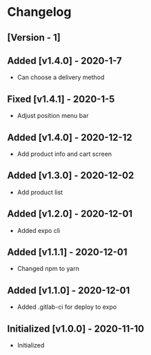 # Changelog

## [Version - 1]

## Added [v1.4.0] - 2020-1-7
- Can choose a delivery method

## Fixed [v1.4.1] - 2020-1-5
- Adjust position menu bar 

## Added [v1.4.0] - 2020-12-12
- Add product info and cart screen

## Added [v1.3.0] - 2020-12-02
- Add product list

## Added [v1.2.0] - 2020-12-01
- Added expo cli

## Added [v1.1.1] - 2020-12-01
- Changed npm to yarn

## Added [v1.1.0] - 2020-12-01
- Added .gitlab-ci for deploy to expo

## Initialized [v1.0.0] - 2020-11-10
- Initialized
